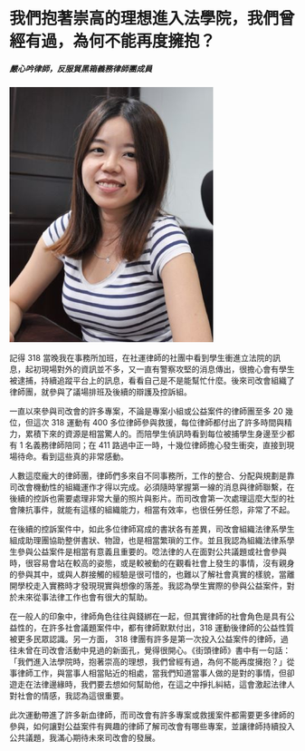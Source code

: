 # 我們抱著崇高的理想進入法學院，我們曾經有過，為何不能再度擁抱？

##### 嚴心吟律師，反服貿黑箱義務律師團成員

![顧立雄](images/10.jpg)

記得 318 當晚我在事務所加班，在社運律師的社團中看到學生衝進立法院的訊息，起初現場對外的資訊並不多，又一直有警察攻堅的消息傳出，很擔心會有學生被逮捕，持續追蹤平台上的訊息，看看自己是不是能幫忙什麼。後來司改會組織了律師團，就參與了議場排班及後續的辯護及控訴組。

一直以來參與司改會的許多專案，不論是專案小組或公益案件的律師團至多 20 幾位，但這次 318 運動有 400 多位律師參與救援，每位律師都付出了許多時間與精力，累積下來的資源是相當驚人的。而陪學生偵訊時看到每位被捕學生身邊至少都有 1 名義務律師陪同；在 411 路過中正一時，十幾位律師擔心發生衝突，直接到現場待命。看到這些真的非常感動。

人數這麼龐大的律師團，律師們多來自不同事務所，工作的整合、分配與規劃是靠司改會機動性的組織運作才得以完成。必須隨時掌握第一線的消息與律師聯繫，在後續的控訴也需要處理非常大量的照片與影片。而司改會第一次處理這麼大型的社會陳抗事件，就能有這樣的組織能力，相當有效率，也很任勞任怨，非常了不起。

在後續的控訴案件中，如此多位律師寫成的書狀各有差異，司改會組織法律系學生組成助理團協助整併書狀、物證，也是相當繁瑣的工作。並且我認為組織法律系學生參與公益案件是相當有意義且重要的。唸法律的人在面對公共議題或社會參與時，很容易會站在較高的姿態，或是較被動的在觀看社會上發生的事情，沒有親身的參與其中，或與人群接觸的經驗是很可惜的，也難以了解社會真實的樣貌，當離開學校走入實務時才發現現實與想像的落差。我認為學生實際的參與公益案件，對於未來從事法律工作也會有很大的幫助。

在一般人的印象中，律師角色往往與錢綁在一起，但其實律師的社會角色是具有公益性的，在許多社會議題案件中，都有律師默默付出，318 運動後律師的公益性質被更多民眾認識。另一方面， 318 律團有許多是第一次投入公益案件的律師，過往未曾在司改會活動中見過的新面孔，覺得很開心。《街頭律師》書中有一句話：「我們進入法學院時，抱著崇高的理想，我們曾經有過，為何不能再度擁抱？」從事律師工作，與當事人相當貼近的相處，當我們知道當事人做的是對的事情，但卻遊走在法律邊緣時，我們要去想如何幫助他，在這之中掙扎糾結，這會激起法律人對社會的情感，我認為這很重要。

此次運動帶進了許多新血律師，而司改會有許多專案或救援案件都需要更多律師的參與，如何讓對公益案件有興趣的律師了解司改會有哪些專案，並讓律師持續投入公共議題，我滿心期待未來司改會的發展。

